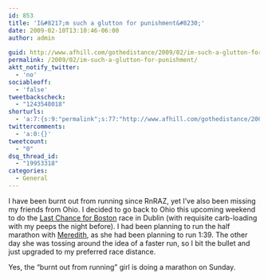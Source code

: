 ```yaml
---
id: 853
title: 'I&#8217;m such a glutton for punishment&#8230;'
date: 2009-02-10T13:10:46-06:00
author: admin
  
guid: http://www.afhill.com/gothedistance/2009/02/im-such-a-glutton-for-punishment/
permalink: /2009/02/im-such-a-glutton-for-punishment/
aktt_notify_twitter:
  - 'no'
sociableoff:
  - 'false'
tweetbackscheck:
  - "1243548018"
shorturls:
  - 'a:7:{s:9:"permalink";s:77:"http://www.afhill.com/gothedistance/2009/02/im-such-a-glutton-for-punishment/";s:7:"tinyurl";s:25:"http://tinyurl.com/o9b7gd";s:4:"isgd";s:17:"http://is.gd/A4DI";s:5:"bitly";s:19:"http://bit.ly/D5POE";s:5:"snipr";s:22:"http://snipr.com/i2caf";s:5:"snurl";s:22:"http://snurl.com/i2caf";s:7:"snipurl";s:24:"http://snipurl.com/i2caf";}'
twittercomments:
  - 'a:0:{}'
tweetcount:
  - "0"
dsq_thread_id:
  - "19953318"
categories:
  - General
---
```

I have been burnt out from running since RnRAZ, yet I&#8217;ve also been missing my friends from Ohio. I decided to go back to Ohio this upcoming weekend to do the <a href="http://premierraces.com/LastChance/lastchance.html" rel="nofollow">Last Chance for Boston</a> race in Dublin (with requisite carb-loading with my peeps the night before). I had been planning to run the half marathon with <a href="http://meredithrunningworld.blogspot.com/" rel="nofollow">Meredith</a>, as she had been planning to run 1:39. The other day she was tossing around the idea of a faster run, so I bit the bullet and just upgraded to my preferred race distance.

Yes, the &#8220;burnt out from running&#8221; girl is doing a marathon on Sunday.